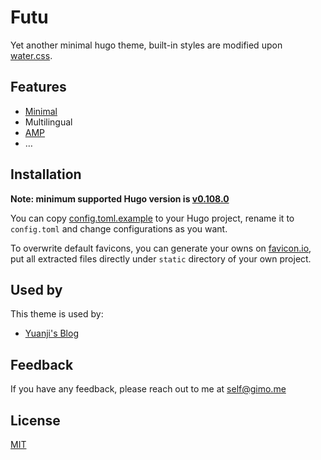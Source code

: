 # Futu

Yet another minimal hugo theme, built-in styles are modified upon [water.css](https://github.com/kognise/water.css).

## Features

- [Minimal](https://gtmetrix.com/reports/blog.gimo.me/32YxhVG6/)
- Multilingual
- [AMP](https://amp.dev/)
- …

## Installation

**Note: minimum supported Hugo version is [v0.108.0](https://github.com/gohugoio/hugo/releases/tag/v0.108.0)**

You can copy [config.toml.example](config.toml.example) to your Hugo project, rename it to `config.toml` and change configurations as you want.

To overwrite default favicons, you can generate your owns on [favicon.io](https://favicon.io/), put all extracted files directly under `static` directory of your own project.

## Used by

This theme is used by:

- [Yuanji's Blog](https://blog.gimo.me/)

## Feedback

If you have any feedback, please reach out to me at self@gimo.me

## License

[MIT](https://choosealicense.com/licenses/mit/)
